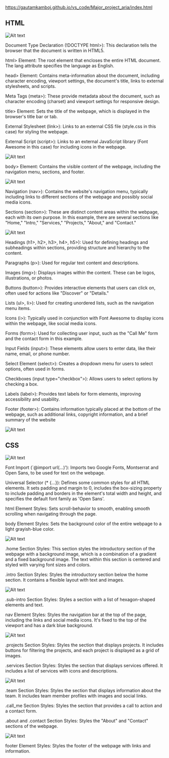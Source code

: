 https://gautamkamboj.github.io/vs_code/Major_project_aria/index.html


## HTML

![Alt text](image.png)

Document Type Declaration (!DOCTYPE html>): This declaration tells the browser that the document is written in HTML5.

html> Element: The root element that encloses the entire HTML document. The lang attribute specifies the language as English.

head> Element: Contains meta-information about the document, including character encoding, viewport settings, the document's title, links to external stylesheets, and scripts.

Meta Tags (meta>): These provide metadata about the document, such as character encoding (charset) and viewport settings for responsive design.

title> Element: Sets the title of the webpage, which is displayed in the browser's title bar or tab.

External Stylesheet (link>): Links to an external CSS file (style.css in this case) for styling the webpage.

External Script (script>): Links to an external JavaScript library (Font Awesome in this case) for including icons in the webpage.

![Alt text](image-1.png)

body> Element: Contains the visible content of the webpage, including the navigation menu, sections, and footer.

![Alt text](image-2.png)

Navigation (nav>): Contains the website's navigation menu, typically including links to different sections of the webpage and possibly social media icons.

Sections (section>): These are distinct content areas within the webpage, each with its own purpose. In this example, there are several sections like "Home," "Intro," "Services," "Projects," "About," and "Contact."

![Alt text](image-3.png)

Headings (h1>, h2>, h3>, h4>, h5>): Used for defining headings and subheadings within sections, providing structure and hierarchy to the content.

Paragraphs (p>): Used for regular text content and descriptions.

Images (img>): Displays images within the content. These can be logos, illustrations, or photos.

Buttons (button>): Provides interactive elements that users can click on, often used for actions like "Discover" or "Details."

Lists (ul>, li>): Used for creating unordered lists, such as the navigation menu items.

Icons (i>): Typically used in conjunction with Font Awesome to display icons within the webpage, like social media icons.

Forms (form>): Used for collecting user input, such as the "Call Me" form and the contact form in this example.

Input Fields (input>): These elements allow users to enter data, like their name, email, or phone number.

Select Element (select>): Creates a dropdown menu for users to select options, often used in forms.

Checkboxes (input type="checkbox">): Allows users to select options by checking a box.

Labels (label>): Provides text labels for form elements, improving accessibility and usability.

Footer (footer>): Contains information typically placed at the bottom of the webpage, such as additional links, copyright information, and a brief summary of the website

![Alt text](image-4.png)

## CSS

![Alt text](image-5.png)

Font Import (`@import url(...)'): Imports two Google Fonts, Montserrat and Open Sans, to be used for text on the webpage.

Universal Selector (* {...}): Defines some common styles for all HTML elements. It sets padding and margin to 0, includes the box-sizing property to include padding and borders in the element's total width and height, and specifies the default font family as 'Open Sans'.

html Element Styles: Sets scroll-behavior to smooth, enabling smooth scrolling when navigating through the page.

body Element Styles: Sets the background color of the entire webpage to a light grayish-blue color.

![Alt text](image-6.png)

.home Section Styles: This section styles the introductory section of the webpage with a background image, which is a combination of a gradient and a fixed background image. The text within this section is centered and styled with varying font sizes and colors.

.intro Section Styles: Styles the introductory section below the home section. It contains a flexible layout with text and images.

![Alt text](image-7.png)

.sub-intro Section Styles: Styles a section with a list of hexagon-shaped elements and text.

nav Element Styles: Styles the navigation bar at the top of the page, including the links and social media icons. It's fixed to the top of the viewport and has a dark blue background.

![Alt text](image-8.png)

.projects Section Styles: Styles the section that displays projects. It includes buttons for filtering the projects, and each project is displayed as a grid of images.

.services Section Styles: Styles the section that displays services offered. It includes a list of services with icons and descriptions.

![Alt text](image-9.png)

.team Section Styles: Styles the section that displays information about the team. It includes team member profiles with images and social links.

.call_me Section Styles: Styles the section that provides a call to action and a contact form.

.about and .contact Section Styles: Styles the "About" and "Contact" sections of the webpage.

![Alt text](image-10.png)

footer Element Styles: Styles the footer of the webpage with links and information.